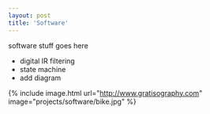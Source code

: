 ```yaml
---
layout: post
title: 'Software'
---
```


software stuff goes here
- digital IR filtering
- state machine
- add diagram


{% include image.html url="http://www.gratisography.com" image="projects/software/bike.jpg" %}
